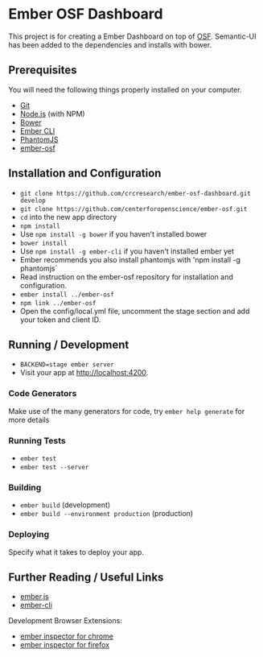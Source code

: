 # Ember OSF Dashboard

This project is for creating a Ember Dashboard on top of [OSF](http://osf.io).  Semantic-UI has been added to the
dependencies and installs with bower.  

## Prerequisites

You will need the following things properly installed on your computer.

*   [Git](http://git-scm.com/)
*   [Node.js](http://nodejs.org/) (with NPM)
*   [Bower](http://bower.io/)
*   [Ember CLI](http://ember-cli.com/)
*   [PhantomJS](http://phantomjs.org/)
*   [ember-osf](http://github.com/centerforopenscience/ember-osf.git)

## Installation and Configuration

*   `git clone https://github.com/crcresearch/ember-osf-dashboard.git develop`
*   `git clone https://github.com/centerforopenscience/ember-osf.git`
*   `cd` into the new app directory
*   `npm install`
*   Use `npm install -g bower` if you haven't installed bower
*   `bower install`
*   Use `npm install -g ember-cli` if you haven't installed ember yet
*   Ember recommends you also install phantomjs with 'npm install -g phantomjs`
*   Read instruction on the ember-osf repository for installation and configuration.
*   `ember install ../ember-osf`
*   `npm link ../ember-osf`
*   Open the config/local.yml file, uncomment the stage section and add your token and client ID.

## Running / Development

*   `BACKEND=stage ember server`
*   Visit your app at [http://localhost:4200](http://localhost:4200).

### Code Generators

Make use of the many generators for code, try `ember help generate` for more details

### Running Tests

*   `ember test`
*   `ember test --server`

### Building

*   `ember build` (development)
*   `ember build --environment production` (production)

### Deploying

Specify what it takes to deploy your app.

## Further Reading / Useful Links

*   [ember.js](http://emberjs.com/)
*   [ember-cli](http://ember-cli.com/)

Development Browser Extensions:

*   [ember inspector for chrome](https://chrome.google.com/webstore/detail/ember-inspector/bmdblncegkenkacieihfhpjfppoconhi)
*   [ember inspector for firefox](https://addons.mozilla.org/en-US/firefox/addon/ember-inspector/)
